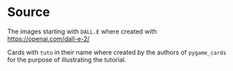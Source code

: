 # Source


The images starting with `DALL.E` where created with https://openai.com/dall-e-2/

Cards with `tuto` in their name where created by the authors
of `pygame_cards` for the purpose of illustrating the tutorial.
